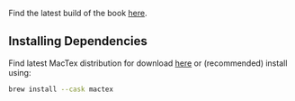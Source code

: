 Find the latest build of the book [here](build/book.pdf).

## Installing Dependencies
Find latest MacTex distribution for download [here](https://www.tug.org/mactex/mactex-download.html) or (recommended) install using:
```sh
brew install --cask mactex
```